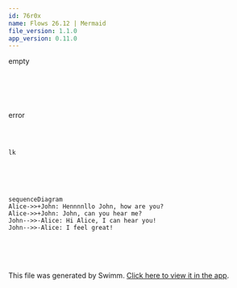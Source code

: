 ```yaml
---
id: 76r0x
name: Flows 26.12 | Mermaid
file_version: 1.1.0
app_version: 0.11.0
---
```


empty

<br/>

<!--MERMAID {width:100}-->
```mermaid

```
<!--MCONTENT {content: <br/>} --->

<br/>

error

<br/>

<!--MERMAID {width:100}-->
```mermaid

lk
```
<!--MCONTENT {content: <br/>
lk} --->

<br/>

<br/>

<br/>

<!--MERMAID {width:100}-->
```mermaid
sequenceDiagram
Alice->>+John: Hennnnllo John, how are you?
Alice->>+John: John, can you hear me?
John-->>-Alice: Hi Alice, I can hear you!
John-->>-Alice: I feel great!
```
<!--MCONTENT {content: sequenceDiagram<br/>
Alice->>+John: Hennnnllo John, how are you?<br/>
Alice->>+John: John, can you hear me?<br/>
John\-\-\>>-Alice: Hi Alice, I can hear you!<br/>
John\-\-\>>-Alice: I feel great!<br/>} --->

<br/>

<br/>

<br/>

This file was generated by Swimm. [Click here to view it in the app](https://swimm-web-app.web.app/repos/Z2l0aHViJTNBJTNBdGVzdC1naXRodWItYXBwJTNBJTNBc3dpbW1pbw==/docs/76r0x).